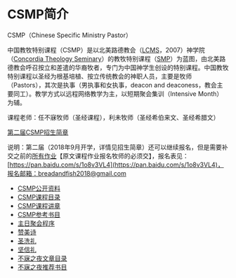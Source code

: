 # CSMP简介

CSMP（Chinese Specific Ministry Pastor）

中国教牧特别课程（CSMP）是以北美路德教会（[LCMS](https://www.lcms.org/)，2007）神学院（[Concordia Theology Seminary](https://www.ctsfw.edu/)）的教牧特别课程（[SMP](https://www.ctsfw.edu/future-students/smp/)）为蓝图，由北美路德教会呼召按立和差遣的华裔牧者，专门为中国神学生创设的特别课程。中国教牧特别课程以圣经为根基培植、按立传统教会的神职人员，主要是牧师（Pastors），其次是执事（男执事和女执事，deacon and deaconess，教会主要同工）。教学方式以远程网络教学为主，以短期聚会集训（Intensive Month）为辅。

课程老师：任不寐牧师（圣经课程），利未牧师（圣经希伯来文、圣经希腊文）

[第二届CSMP招生简章](/csmp-2nd)

说明：第二届（2018年9月开学，详情见招生简章）还可以继续报名，但是需要补交之前的[所有作业](./csmp-exam-2nd.md)【原文课程作业报名牧师的必须交】，报名表见：[https://pan.baidu.com/s/1o8v3VL4](https://pan.baidu.com/s/1o8v3VL4)，报名邮箱：breadandfish2018@gmail.com

* [CSMP公开资料](/csmp-info.md)
* [CSMP课程目录](/csmp-index.md)
* [CSMP课程讲章](/sermon.md)
* [CSMP参考书目](/csmp-refbooks.md)
* [主日聚会程序](/liturgy.md)
* [赞美诗](/hymns.md)
* [圣洗礼](/holy-baptism.md)
* [坚信礼](/confirmation.md)
* [不寐之夜文章目录](/bmzy-index.md)
* [不寐之夜推荐书目](/recommend-books.md)
